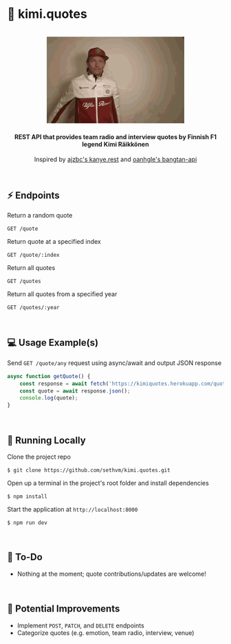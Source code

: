 # :checkered_flag: kimi.quotes

<br />
<div align=center>
    <img src='kimi.gif' width=320 height=201 />
</div>

<h4 align=center>
    REST API that provides team radio and interview quotes by Finnish F1 legend Kimi Räikkönen
</h4>

<p align=center>
	Inspired by <a href=https://github.com/ajzbc/kanye.rest>ajzbc's kanye.rest</a> and <a href=https://github.com/oanhgle/bangtan-api>oanhgle's bangtan-api</a>
</p>
<br />

## :zap: Endpoints
Return a random quote
```
GET /quote
```
Return quote at a specified index
```
GET /quote/:index
```
Return all quotes
```
GET /quotes
```
Return all quotes from a specified year
```
GET /quotes/:year
```
<br />

## :computer: Usage Example(s)
Send `GET /quote/any` request using async/await and output JSON response
``` javascript
async function getQuote() {
	const response = await fetch('https://kimiquotes.herokuapp.com/quote');
	const quote = await response.json();
	console.log(quote);
}
```
<br />

## :floppy_disk: Running Locally
Clone the project repo
```
$ git clone https://github.com/sethvm/kimi.quotes.git
```
Open up a terminal in the project's root folder and install dependencies
```
$ npm install
```
Start the application at `http://localhost:8000`
```
$ npm run dev
```
<br />

## :memo: To-Do
 - Nothing at the moment; quote contributions/updates are welcome!
<br />

## :star2: Potential Improvements
 - Implement `POST`, `PATCH`, and `DELETE` endpoints
 - Categorize quotes (e.g. emotion, team radio, interview, venue)
<br />
